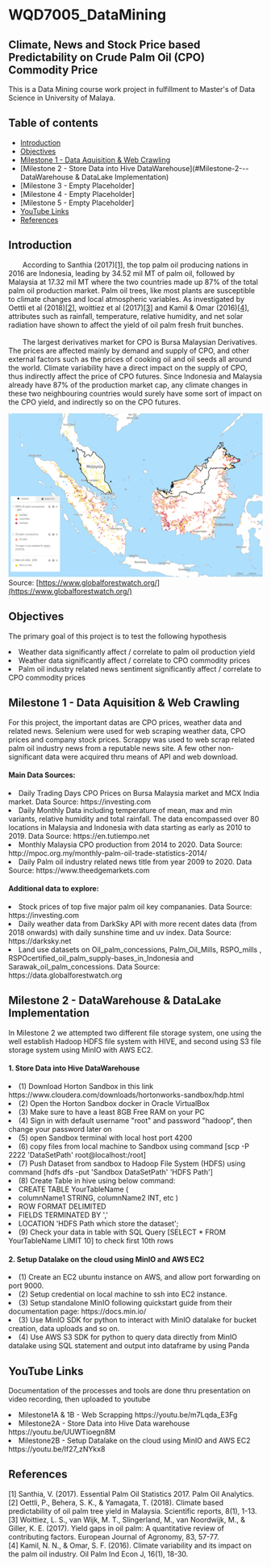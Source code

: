 # WQD7005_DataMining 
## Climate, News and Stock Price based Predictability on Crude Palm Oil (CPO) Commodity Price

This is a Data Mining course work project in fulfillment to Master's of Data Science in University of Malaya. 

## Table of contents
* [Introduction](#Introduction)
* [Objectives](#Objectives)
* [Milestone 1 - Data Aquisition & Web Crawling](#Milestone-1---Data-Aquisition-&-Web-Crawling)
* [Milestone 2 - Store Data into Hive DataWarehouse](#Milestone-2---DataWarehouse & DataLake Implementation)
* [Milestone 3 - Empty Placeholder]
* [Milestone 4 - Empty Placeholder]
* [Milestone 5 - Empty Placeholder]
* [YouTube Links](#YouTube-Links)
* [References](#References)


## Introduction

&emsp;&emsp;According to Santhia (2017)[[1]](#1), the top palm oil producing nations in 2016  are Indonesia, leading by 34.52 mil MT of palm oil, followed by Malaysia at 17.32 mil MT where the two countries made up 87% of the total palm oil production market. Palm oil trees, like most plants are susceptible to climate changes and local atmospheric variables. As investigated by Oettli et al (2018)[[2]](#2), woittiez et al (2017)[[3]](#3) and Kamil & Omar (2016)[[4]](#4), attributes such as rainfall, temperature, relative humidity, and net solar radiation have shown to affect the yield of oil palm fresh fruit bunches. 
<br><br>
&emsp;&emsp;The largest derivatives market for CPO is Bursa Malaysian Derivatives. The prices are affected mainly by demand and supply of CPO, and other external factors such as the prices of cooking oil and oil seeds all around the world. Climate variability have a direct impact on the supply of CPO, thus indirectly affect the price of CPO futures. Since Indonesia and Malaysia already have 87% of the production market cap, any climate changes in these two neighbouring countries would surely have some sort of impact on the CPO yield, and indirectly so on the CPO futures. 

![OilPalmPlantationMap](https://raw.githubusercontent.com/oryzalee8871/WQD7005_DataMining/master/A_Raw_Data/GlobalForestWatchDataset/Map/PalmOilPlantationMap.PNG)
Source: [https://www.globalforestwatch.org/](https://www.globalforestwatch.org/)

## Objectives
The primary goal of this project is to test the following hypothesis
<li> Weather data significantly affect / correlate to palm oil production yield
<li> Weather data significantly affect / correlate to CPO commodity prices
<li> Palm oil industry related news sentiment significantly affect / correlate to CPO commodity prices


## Milestone 1 - Data Aquisition & Web Crawling
For this project, the important datas are CPO prices, weather data and related news. Selenium were used for web scraping weather data, CPO prices and company stock prices. Scrappy was used to web scrap related palm oil industry news from a reputable news site. A few other non-significant data were acquired thru means of API and web download.

#### Main Data Sources:
<li> Daily Trading Days CPO Prices on Bursa Malaysia market and MCX India market. Data Source: https://investing.com
<li> Daily Monthly Data including temperature of mean, max and min variants, relative humidity and total rainfall. The data encompassed over 80 locations in Malaysia and Indonesia with data starting as early as 2010 to 2019. Data Source: https://en.tutiempo.net
<li> Monthly Malaysia CPO production from 2014 to 2020. Data Source: http://mpoc.org.my/monthly-palm-oil-trade-statistics-2014/
<li> Daily Palm oil industry related news title from year 2009 to 2020. Data Source: https://www.theedgemarkets.com

#### Additional data to explore:
<li> Stock prices of top five major palm oil key compananies. Data Source: https://investing.com
<li> Daily weather data from DarkSky API with more recent dates data (from 2018 onwards) with daily sunshine time and uv index. Data Source: https://darksky.net
<li> Land use datasets on Oil_palm_concessions, Palm_Oil_Mills, RSPO_mills , RSPOcertified_oil_palm_supply-bases_in_Indonesia and Sarawak_oil_palm_concessions. Data Source: https://data.globalforestwatch.org
    
## Milestone 2 - DataWarehouse & DataLake Implementation
In Milestone 2 we attempted two different file storage system, one using the well establish Hadoop HDFS file system with HIVE, and second using S3 file storage system using MinIO with AWS EC2.

#### 1. Store Data into Hive DataWarehouse
<li>(1) Download Horton Sandbox in this link https://www.cloudera.com/downloads/hortonworks-sandbox/hdp.html
<li>(2) Open the Horton Sandbox docker in Oracle VirtualBox
<li>(3) Make sure to have a least 8GB Free RAM on your PC
<li>(4) Sign in with default username "root" and password "hadoop", then change your password later on
<li>(5) open Sandbox terminal with local host port 4200
<li>(6) copy files from local machine to Sandbox using command [scp -P 2222 'DataSetPath' root@localhost:/root]
<li>(7) Push Dataset from sandbox to Hadoop File System (HDFS) using command [hdfs dfs -put 'Sandbox DataSetPath' 'HDFS Path']
<li>(8) Create Table in hive using below command:
<li>    CREATE TABLE YourTableName (
<li>    columnName1 STRING, columnName2 INT, etc ) 
<li>    ROW FORMAT DELIMITED 
<li>    FIELDS TERMINATED BY ','
<li>    LOCATION 'HDFS Path which store the dataset';
<li>(9) Check your data in table with SQL Query [SELECT * FROM YourTableName LIMIT 10] to check first 10th rows    


#### 2. Setup Datalake on the cloud using MinIO and AWS EC2
<li>(1) Create an EC2 ubuntu instance on AWS, and allow port forwarding on port 9000.
<li>(2) Setup credential on local machine to ssh into EC2 instance.
<li>(3) Setup standalone MinIO following quickstart guide from their documentation page: https://docs.min.io/
<li>(3) Use MinIO SDK for python to interact with MinIO datalake for bucket creation, data uploads and so on.
<li>(4) Use AWS S3 SDK for python to query data directly from MinIO datalake using SQL statement and output into dataframe by using Panda

    
## YouTube Links
Documentation of the processes and tools are done thru presentation on video recording, then uploaded to youtube
<li> Milestone1A & 1B - Web Scrapping https://youtu.be/m7Lqda_E3Fg
<li> Milestone2A - Store Data into Hive Data warehouse  https://youtu.be/UUWTioegn8M
<li> Milestone2B - Setup Datalake on the cloud using MinIO and AWS EC2  https://youtu.be/If27_zNYkx8
    
    
## References 
<a id="1">[1]</a> 
Santhia, V. (2017). Essential Palm Oil Statistics 2017. Palm Oil Analytics.
<br>
<a id="2">[2]</a> 
Oettli, P., Behera, S. K., & Yamagata, T. (2018). Climate based predictability of oil palm tree yield in Malaysia. Scientific reports, 8(1), 1-13.
<br>
<a id="3">[3]</a> 
Woittiez, L. S., van Wijk, M. T., Slingerland, M., van Noordwijk, M., & Giller, K. E. (2017). Yield gaps in oil palm: A quantitative review of contributing factors. European Journal of Agronomy, 83, 57-77.
<br>
<a id="4">[4]</a> 
Kamil, N. N., & Omar, S. F. (2016). Climate variability and its impact on the palm oil industry. Oil Palm Ind Econ J, 16(1), 18-30. 

 
